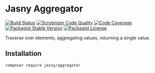 Jasny Aggregator
===

[![Build Status](https://travis-ci.org/jasny/aggregator.svg?branch=master)](https://travis-ci.org/jasny/aggregator)
[![Scrutinizer Code Quality](https://scrutinizer-ci.com/g/jasny/aggregator/badges/quality-score.png?b=master)](https://scrutinizer-ci.com/g/jasny/aggregator/?branch=master)
[![Code Coverage](https://scrutinizer-ci.com/g/jasny/aggregator/badges/coverage.png?b=master)](https://scrutinizer-ci.com/g/jasny/aggregator/?branch=master)
[![Packagist Stable Version](https://img.shields.io/packagist/v/jasny/aggregator.svg)](https://packagist.org/packages/jasny/aggregator)
[![Packagist License](https://img.shields.io/packagist/l/jasny/aggregator.svg)](https://packagist.org/packages/jasny/aggregator)

Traverse over elements, aggregating values, returning a single value.

Installation
---

    composer require jasny/aggregator

